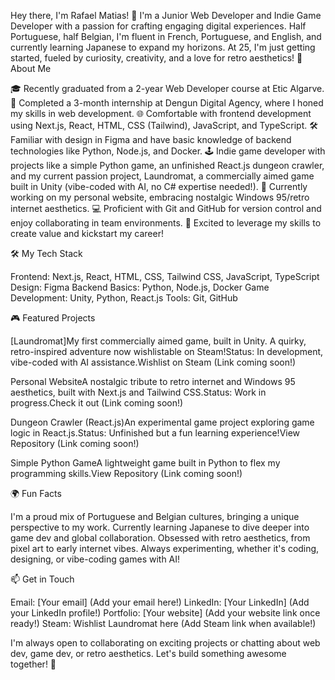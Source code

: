 Hey there, I'm Rafael Matias! 👋
I'm a Junior Web Developer and Indie Game Developer with a passion for crafting engaging digital experiences. Half Portuguese, half Belgian, I'm fluent in French, Portuguese, and English, and currently learning Japanese to expand my horizons. At 25, I'm just getting started, fueled by curiosity, creativity, and a love for retro aesthetics!
🚀 About Me

🎓 Recently graduated from a 2-year Web Developer course at Etic Algarve.
💼 Completed a 3-month internship at Dengun Digital Agency, where I honed my skills in web development.
🌐 Comfortable with frontend development using Next.js, React, HTML, CSS (Tailwind), JavaScript, and TypeScript.
🛠️ Familiar with design in Figma and have basic knowledge of backend technologies like Python, Node.js, and Docker.
🕹️ Indie game developer with projects like a simple Python game, an unfinished React.js dungeon crawler, and my current passion project, Laundromat, a commercially aimed game built in Unity (vibe-coded with AI, no C# expertise needed!).
🌟 Currently working on my personal website, embracing nostalgic Windows 95/retro internet aesthetics.
💻 Proficient with Git and GitHub for version control and enjoy collaborating in team environments.
💸 Excited to leverage my skills to create value and kickstart my career!

🛠️ My Tech Stack

Frontend: Next.js, React, HTML, CSS, Tailwind CSS, JavaScript, TypeScript
Design: Figma
Backend Basics: Python, Node.js, Docker
Game Development: Unity, Python, React.js
Tools: Git, GitHub

🎮 Featured Projects

[Laundromat]My first commercially aimed game, built in Unity. A quirky, retro-inspired adventure now wishlistable on Steam!Status: In development, vibe-coded with AI assistance.Wishlist on Steam (Link coming soon!)

Personal WebsiteA nostalgic tribute to retro internet and Windows 95 aesthetics, built with Next.js and Tailwind CSS.Status: Work in progress.Check it out (Link coming soon!)

Dungeon Crawler (React.js)An experimental game project exploring game logic in React.js.Status: Unfinished but a fun learning experience!View Repository (Link coming soon!)

Simple Python GameA lightweight game built in Python to flex my programming skills.View Repository (Link coming soon!)


🌍 Fun Facts

I'm a proud mix of Portuguese and Belgian cultures, bringing a unique perspective to my work.
Currently learning Japanese to dive deeper into game dev and global collaboration.
Obsessed with retro aesthetics, from pixel art to early internet vibes.
Always experimenting, whether it's coding, designing, or vibe-coding games with AI!

📫 Get in Touch

Email: [Your email] (Add your email here!)
LinkedIn: [Your LinkedIn] (Add your LinkedIn profile!)
Portfolio: [Your website] (Add your website link once ready!)
Steam: Wishlist Laundromat here (Add Steam link when available!)

I'm always open to collaborating on exciting projects or chatting about web dev, game dev, or retro aesthetics. Let's build something awesome together! 🚀
